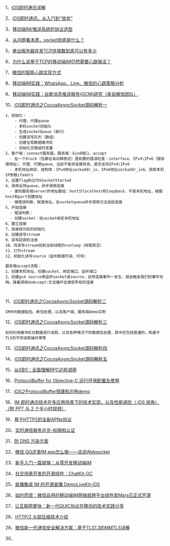 1、[iOS即时通讯详解](https://www.jianshu.com/p/8d7fcb790df9)

2、[iOS即时通讯，从入门到“放弃”](http://www.jianshu.com/p/2dbb360886a8)

3、[移动端IM/推送系统的协议选型](https://link.jianshu.com/?t=http://www.52im.net/thread-33-1-1.html)

4、[从问题看本质，socket到底是什么？](https://link.jianshu.com/?t=http://blog.csdn.net/yeyuangen/article/details/6799575)

5、[单台服务器并发TCP连接数到底可以有多少](https://link.jianshu.com/?t=http://www.52im.net/thread-561-1-1.html)

6、[为什么说基于TCP的移动端IM仍然需要心跳保活？](https://link.jianshu.com/?t=http://www.52im.net/thread-281-1-1.html)

7、[微信的智能心跳实现方式](https://link.jianshu.com/?t=http://www.52im.net/thread-120-1-1.html)

8、[移动端IM实践：WhatsApp、Line、微信的心跳策略分析](http://www.52im.net/thread-121-1-1.html)

9、[移动端IM实践：谷歌消息推送服务(GCM)研究（来自微信团队）](http://www.52im.net/thread-122-1-1.html)

10、[iOS即时通讯之CocoaAsyncSocket源码解析一](https://www.cnblogs.com/francisblogs/p/6825312.html)

```
1、初始化：
	- 代理、代理queue
	- 本机socket初始化
	- 生成socketQueue（串行）
	- 创建读写队列（数组）
	- 创建全局数据缓冲区
	- 初始化交替延时变量
2、客户端：connect服务器，服务端：bind端口，accept
  - 在一个block（包裹在自动释放迟）里前置的错误检查：interface、IPv4\IPv6（服务端地址）、代理、代理queue、当前不是非连接状态、是否支持IPv4\IPv6
  - 本机地址绑定，结构体：IPv4地址sockaddr_in、IPv6地址sockaddr_in6、获取本机IP参数ifaddrs
3、设置flag标记为kSocketStarted
4、调用全局queue，异步调用连接
  - 拿到服务端server的地址数组：host分localhost和loopback，不是本机地址，根据host和port创建地址
  - 做错误判断，赋值地址，在socketqueue异步调用方法发起连接
5、开始连接
  - 错误判断：
  - 创建socket：给socket绑定本机地址
6、建立连接
7、连接成功后的初始化
8、创建读写stream
9、读写回调的注册
10、将读写stream加到当前线程的runloop（线程保活）
11、打开stream
12、初始化读写source（监听数据可读、可写）
  
服务端accept流程：
1、创建本机地址、创建socket、绑定端口、监听端口
2、创建gcd source来监听socket读source，这样连接事件一发生、就会触发我们的事件句柄。接着调用doAccept:方法循环去接受所有的连接
  
	
```



11、[iOS即时通讯之CocoaAsyncSocket源码解析二](http://www.cnblogs.com/francisblogs/p/6829722.html)

```
IM中的数据粘包、断包处理，以及客户端、服务端demo实例
```

12、[iOS即时通讯之CocoaAsyncSocket源码解析三](https://www.cnblogs.com/francisblogs/archive/2004/01/13/6857169.html)

```
如何利用缓冲区对数据进行读取、以及各种情况下的数据包处理，其中还包括普通的、和基于TLS的不同读取操作等等
```

13、[iOS即时通讯之CocoaAsyncSocket源码解析四](https://www.cnblogs.com/francisblogs/p/6860326.html)

14、[iOS即时通讯之CocoaAsyncSocket源码解析五](https://www.cnblogs.com/francisblogs/archive/2004/01/13/6860347.html)

15、[从0到1：全面理解RPC远程调用](https://juejin.im/post/6844903874562785294)

16、[ProtocolBuffer for Objective-C 运行环境配置及使用](https://www.jianshu.com/p/8c6c009bc500)

17、[iOS之ProtocolBuffer搭建和示例demo](https://link.jianshu.com/?t=http://www.qingpingshan.com/rjbc/ios/181571.html)

18、[IM 即时通讯技术在多应用场景下的技术实现，以及性能调优（ iOS 视角）（附 PPT 与 2 个半小时视频）](https://www.jianshu.com/p/8cd908148f9e)

19、[基于HTTP2的全新APNs协议](https://github.com/ChenYilong/iOS9AdaptationTips/blob/master/基于HTTP2的全新APNs协议/基于HTTP2的全新APNs协议.md)

20、[实时通信服务总览-权限和认证](https://leancloud.cn/docs/realtime_v2.html#权限和认证)

21、[防 DNS 污染方案](https://github.com/ChenYilong/iOSBlog/blob/master/Tips/基于Websocket的IM即时通讯技术/防%20DNS%20污染方案.md)

22、[微信,QQ这类IM app怎么做——谈谈Websocket](https://www.jianshu.com/p/bcefda55bce4)

23、[新手入门一篇就够：从零开发移动端IM](http://www.52im.net/thread-464-1-1.html)

24、[社交场景开发的开源组件：ChatKit-OC](https://github.com/leancloud/ChatKit-OC)

25、[直播集成 IM 的开源直播 DemoLiveKit-iOS](https://github.com/leancloud/LeanCloudLiveKit-iOS)

26、[如约而至：微信自用的移动端IM网络层跨平台组件库Mars已正式开源](http://www.52im.net/thread-684-1-1.html)

27、[让互联网更快：新一代QUIC协议在腾讯的技术实践分享](http://www.52im.net/thread-1407-1-1.html)

28、[HTTP/2 头部压缩技术介绍](https://imququ.com/post/header-compression-in-http2.html)

29、[微信新一代通信安全解决方案：基于TLS1.3的MMTLS详解](http://www.52im.net/thread-310-1-1.html)

30、